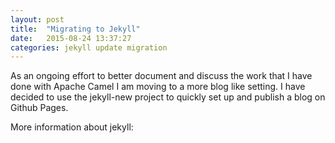 ```yaml
---
layout: post
title:  "Migrating to Jekyll"
date:   2015-08-24 13:37:27
categories: jekyll update migration
---
```

As an ongoing effort to better document and discuss the work that I have done with Apache Camel I am moving to a more blog like setting. I have decided to use the jekyll-new project to quickly set up and publish a blog on Github Pages.

More information about jekyll:

[jekyll]:      http://jekyllrb.com
